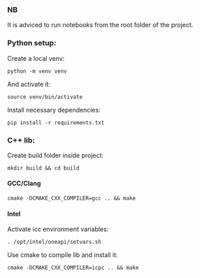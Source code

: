 ### NB
It is adviced to run notebooks from the root folder of the project.
### Python setup:
Create a local venv:
```
python -m venv venv
```
And activate it:

```
source venv/bin/activate
```

Install necessary dependencies:
```
pip install -r requirements.txt
```
### C++ lib:
Create build folder inside project:
```
mkdir build && cd build
```
#### GCC/Clang
```
cmake -DCMAKE_CXX_COMPILER=gcc .. && make
```
#### Intel
Activate icc environment variables:
```
. /opt/intel/oneapi/setvars.sh
```
Use cmake to compile lib and install it:
```
cmake -DCMAKE_CXX_COMPILER=icpc .. && make
```